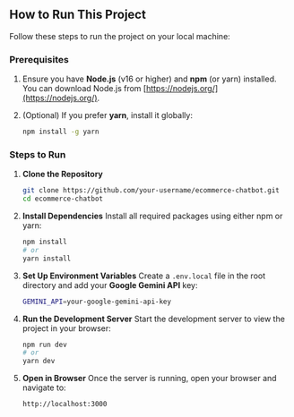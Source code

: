 ## How to Run This Project

Follow these steps to run the project on your local machine:

### Prerequisites

1. Ensure you have **Node.js** (v16 or higher) and **npm** (or yarn) installed.  
   You can download Node.js from [https://nodejs.org/](https://nodejs.org/).

2. (Optional) If you prefer **yarn**, install it globally:  
   ```bash
   npm install -g yarn
   ```

### Steps to Run

1. **Clone the Repository**
   ```bash
   git clone https://github.com/your-username/ecommerce-chatbot.git
   cd ecommerce-chatbot
   ```

2. **Install Dependencies**
   Install all required packages using either npm or yarn:
   ```bash
   npm install
   # or
   yarn install
   ```

3. **Set Up Environment Variables**
   Create a `.env.local` file in the root directory and add your **Google Gemini API** key:
   ```bash
   GEMINI_API=your-google-gemini-api-key
   ```

4. **Run the Development Server**
   Start the development server to view the project in your browser:
   ```bash
   npm run dev
   # or
   yarn dev
   ```

5. **Open in Browser**
   Once the server is running, open your browser and navigate to:
   ```
   http://localhost:3000
   ```
